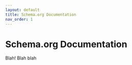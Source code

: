 ```yaml
---
layout: default
title: Schema.org Documentation
nav_order: 1
---
```


# Schema.org Documentation

Blah! Blah blah
